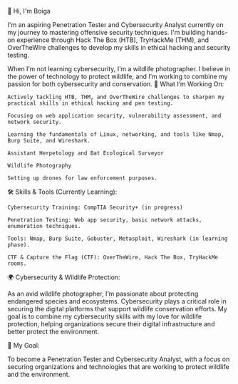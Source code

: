 👋 Hi, I'm Boiga

I'm an aspiring Penetration Tester and Cybersecurity Analyst currently on my journey to mastering offensive security techniques. I'm building hands-on experience through Hack The Box (HTB), TryHackMe (THM), and OverTheWire challenges to develop my skills in ethical hacking and security testing.

When I’m not learning cybersecurity, I’m a wildlife photographer. I believe in the power of technology to protect wildlife, and I’m working to combine my passion for both cybersecurity and conservation.
🧠 What I’m Working On:

    Actively tackling HTB, THM, and OverTheWire challenges to sharpen my practical skills in ethical hacking and pen testing.

    Focusing on web application security, vulnerability assessment, and network security.

    Learning the fundamentals of Linux, networking, and tools like Nmap, Burp Suite, and Wireshark.

    Assistant Herpetology and Bat Ecological Surveyor

    Wildlife Photography

    Setting up drones for law enforcement purposes.

🛠️ Skills & Tools (Currently Learning):

    Cybersecurity Training: CompTIA Security+ (in progress)

    Penetration Testing: Web app security, basic network attacks, enumeration techniques.

    Tools: Nmap, Burp Suite, Gobuster, Metasploit, Wireshark (in learning phase).

    CTF & Capture the Flag (CTF): OverTheWire, Hack The Box, TryHackMe rooms.

🌍 Cybersecurity & Wildlife Protection:

As an avid wildlife photographer, I’m passionate about protecting endangered species and ecosystems. Cybersecurity plays a critical role in securing the digital platforms that support wildlife conservation efforts. My goal is to combine my cybersecurity skills with my love for wildlife protection, helping organizations secure their digital infrastructure and better protect the environment.

🎯 My Goal:

To become a Penetration Tester and Cybersecurity Analyst, with a focus on securing organizations and technologies that are working to protect wildlife and the environment.
